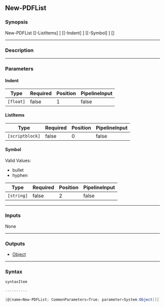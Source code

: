 New-PDFList
-----------




### Synopsis

New-PDFList [[-ListItems] <scriptblock>] [[-Indent] <float>] [[-Symbol] <string>] [<CommonParameters>]




---


### Description


---


### Parameters
#### **Indent**




|Type     |Required|Position|PipelineInput|
|---------|--------|--------|-------------|
|`[float]`|false   |1       |false        |



#### **ListItems**




|Type           |Required|Position|PipelineInput|
|---------------|--------|--------|-------------|
|`[scriptblock]`|false   |0       |false        |



#### **Symbol**

Valid Values:

* bullet
* hyphen






|Type      |Required|Position|PipelineInput|
|----------|--------|--------|-------------|
|`[string]`|false   |2       |false        |





---


### Inputs
None




---


### Outputs
* [Object](https://learn.microsoft.com/en-us/dotnet/api/System.Object)






---


### Syntax
```PowerShell
syntaxItem
```
```PowerShell
----------
```
```PowerShell
{@{name=New-PDFList; CommonParameters=True; parameter=System.Object[]}}
```
